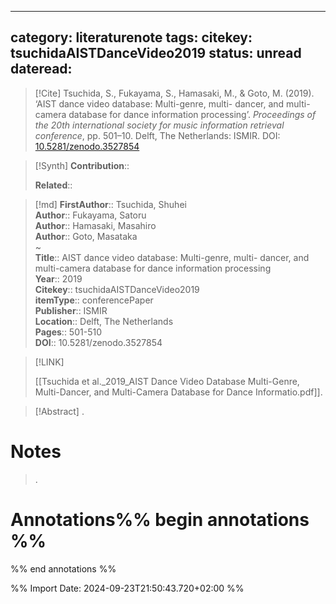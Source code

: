 
---
category: literaturenote
tags: 
citekey: tsuchidaAISTDanceVideo2019
status: unread
dateread:
---

> [!Cite]
> Tsuchida, S., Fukayama, S., Hamasaki, M., & Goto, M. (2019). ‘AIST dance video database: Multi-genre, multi- dancer, and multi-camera database for dance information processing’. _Proceedings of the 20th international society for music information retrieval conference_, pp. 501–10. Delft, The Netherlands: ISMIR. DOI: [10.5281/zenodo.3527854](https://doi.org/10.5281/zenodo.3527854)

>[!Synth]
>**Contribution**:: 
>
>**Related**:: 
>

>[!md]
> **FirstAuthor**:: Tsuchida, Shuhei  
> **Author**:: Fukayama, Satoru  
> **Author**:: Hamasaki, Masahiro  
> **Author**:: Goto, Masataka  
~    
> **Title**:: AIST dance video database: Multi-genre, multi- dancer, and multi-camera database for dance information processing  
> **Year**:: 2019   
> **Citekey**:: tsuchidaAISTDanceVideo2019  
> **itemType**:: conferencePaper  
> **Publisher**:: ISMIR  
> **Location**:: Delft, The Netherlands   
> **Pages**:: 501-510  
> **DOI**:: 10.5281/zenodo.3527854    

> [!LINK] 
>
> [[Tsuchida et al._2019_AIST Dance Video Database Multi-Genre, Multi-Dancer, and Multi-Camera Database for Dance Informatio.pdf]].

> [!Abstract]
>.
> 
# Notes
>.


# Annotations%% begin annotations %%


%% end annotations %%

%% Import Date: 2024-09-23T21:50:43.720+02:00 %%
